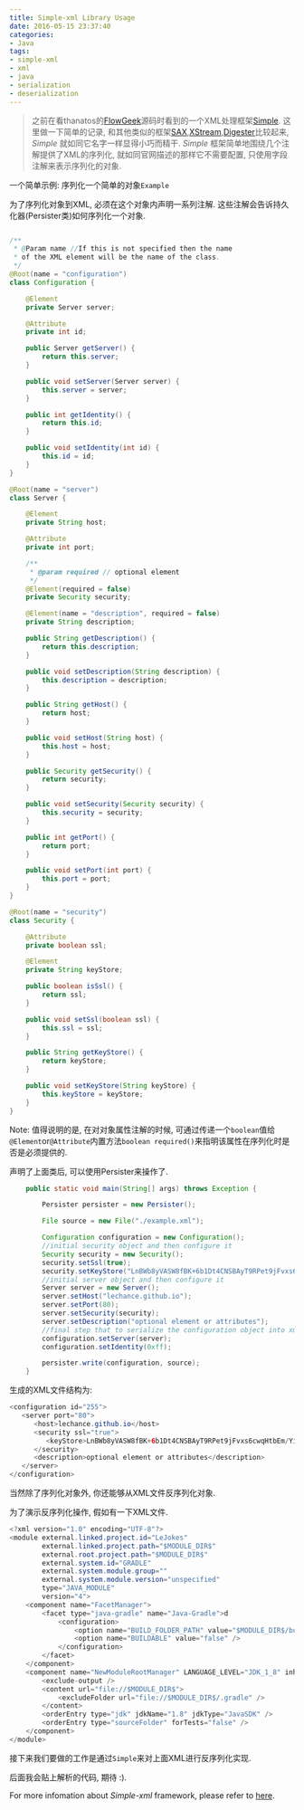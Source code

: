 ```yaml
---
title: Simple-xml Library Usage
date: 2016-05-15 23:37:40
categories:
- Java
tags:
- simple-xml
- xml
- java
- serialization
- deserialization
---
```


> 之前在看thanatos的[FlowGeek][FlowGeek]源码时看到的一个XML处理框架[Simple][Simple]. 这里做一下简单的记录, 和其他类似的框架[SAX][SAX],[XStream][XStream],[Digester][Digester]比较起来, *Simple* 就如同它名字一样显得小巧而精干. *Simple* 框架简单地围绕几个注解提供了XML的序列化, 就如同官网描述的那样它不需要配置, 只使用字段注解来表示序列化的对象. 

一个简单示例: 序列化一个简单的对象`Example`

为了序列化对象到XML, 必须在这个对象内声明一系列注解. 这些注解会告诉持久化器(Persister类)如何序列化一个对象. 
```java

/**
 * @Param name //If this is not specified then the name 
 * of the XML element will be the name of the class.
 */
@Root(name = "configuration")
class Configuration {

    @Element
    private Server server;

    @Attribute
    private int id;

    public Server getServer() {
        return this.server;
    }

    public void setServer(Server server) {
        this.server = server;
    }

    public int getIdentity() {
        return this.id;
    }

    public void setIdentity(int id) {
        this.id = id;
    }
}

@Root(name = "server")
class Server {

    @Element
    private String host;

    @Attribute
    private int port;

    /**
     * @param required // optional element 
     */
    @Element(required = false)
    private Security security;

    @Element(name = "description", required = false)
    private String description;

    public String getDescription() {
        return this.description;
    }

    public void setDescription(String description) {
        this.description = description;
    }

    public String getHost() {
        return host;
    }

    public void setHost(String host) {
        this.host = host;
    }

    public Security getSecurity() {
        return security;
    }

    public void setSecurity(Security security) {
        this.security = security;
    }

    public int getPort() {
        return port;
    }

    public void setPort(int port) {
        this.port = port;
    }
}

@Root(name = "security")
class Security {

    @Attribute
    private boolean ssl;

    @Element
    private String keyStore;

    public boolean isSsl() {
        return ssl;
    }

    public void setSsl(boolean ssl) {
        this.ssl = ssl;
    }

    public String getKeyStore() {
        return keyStore;
    }

    public void setKeyStore(String keyStore) {
        this.keyStore = keyStore;
    }
}

```

Note: 值得说明的是, 在对对象属性注解的时候, 可通过传递一个`boolean`值给`@Element`or`@Attribute`内置方法`boolean required()`来指明该属性在序列化时是否是必须提供的.

声明了上面类后, 可以使用Persister来操作了. 

```java
    public static void main(String[] args) throws Exception {

        Persister persister = new Persister();

        File source = new File("./example.xml");

        Configuration configuration = new Configuration();
        //initial security object and then configure it
        Security security = new Security();
        security.setSsl(true);
        security.setKeyStore("LnBWb8yVASW8fBK+6b1Dt4CNSBAyT9RPet9jFvxs6cwqHtbEm/Yi5E2m/1V4+FC3");
        //initial server object and then configure it
        Server server = new Server();
        server.setHost("lechance.github.io");
        server.setPort(80);
        server.setSecurity(security);
        server.setDescription("optional element or attributes");
        //final step that to serialize the configuration object into xml file
        configuration.setServer(server);
        configuration.setIdentity(0xff);

        persister.write(configuration, source);
    }
```

生成的XML文件结构为:
```java
<configuration id="255">
   <server port="80">
      <host>lechance.github.io</host>
      <security ssl="true">
         <keyStore>LnBWb8yVASW8fBK+6b1Dt4CNSBAyT9RPet9jFvxs6cwqHtbEm/Yi5E2m/1V4+FC3</keyStore>
      </security>
      <description>optional element or attributes</description>
   </server>
</configuration>
```

当然除了序列化对象外, 你还能够从XML文件反序列化对象. 

为了演示反序列化操作, 假如有一下XML文件. 
```java
<?xml version="1.0" encoding="UTF-8"?>
<module external.linked.project.id="LeJokes" 
        external.linked.project.path="$MODULE_DIR$" 
        external.root.project.path="$MODULE_DIR$" 
        external.system.id="GRADLE" 
        external.system.module.group="" 
        external.system.module.version="unspecified" 
        type="JAVA_MODULE" 
        version="4">
    <component name="FacetManager">
        <facet type="java-gradle" name="Java-Gradle">d
            <configuration>
                <option name="BUILD_FOLDER_PATH" value="$MODULE_DIR$/build" />
                <option name="BUILDABLE" value="false" />
            </configuration>
        </facet>
    </component>
    <component name="NewModuleRootManager" LANGUAGE_LEVEL="JDK_1_8" inherit-compiler-output="true">
        <exclude-output />
        <content url="file://$MODULE_DIR$">
            <excludeFolder url="file://$MODULE_DIR$/.gradle" />
        </content>
        <orderEntry type="jdk" jdkName="1.8" jdkType="JavaSDK" />
        <orderEntry type="sourceFolder" forTests="false" />
    </component>
</module>
```

接下来我们要做的工作是通过`Simple`来对上面XML进行反序列化实现. 

后面我会贴上解析的代码, 期待 :).

For more infomation about *Simple-xml* framework, please refer to [here][Simple].

[XStream]: http://x-stream.github.io/ "XStream"
[SAX]: http://sax.sourceforge.net/ "sax"
[Digester]: https://commons.apache.org/proper/commons-digester/ "digester"
[FlowGeek]: http://www.oschina.net/p/FlowGeek-Android "FlowGeek"
[Simple]:http://simple.sourceforge.net/home.php "Simple-xml Library"
